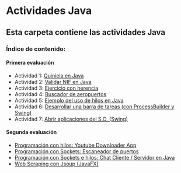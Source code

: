 # Actividades Java

## Esta carpeta contiene las actividades Java

### Índice de contenido:

#### Primera evaluación

- Actividad 1: [Quiniela en Java](https://github.com/sergiosabater/PSP/blob/master/Actividades%20Java/Quiniela/Quiniela.java)
- Actividad 2: [Validar NIF en Java](https://github.com/sergiosabater/PSP/blob/master/Actividades%20Java/ValidarNIF/ValidarNIF.java)
- Actividad 3: [Ejercicio con herencia](https://github.com/sergiosabater/PSP/tree/master/Actividades%20Java/EjercicioConHerencia)
- Actividad 4: [Buscador de aeropuertos](https://github.com/sergiosabater/PSP/tree/master/Actividades%20Java/BuscadorAeropuertos)
- Actividad 5: [Ejemplo del uso de hilos en Java](https://github.com/sergiosabater/PSP/tree/master/Actividades%20Java/EjemploHilos)
- Actividad 6: [Desarrollar una barra de tareas (con ProcessBuilder y Swing)](https://github.com/sergiosabater/PSP/tree/master/Actividades%20Java/BarraTareas)
- Actividad 7: [Abrir aplicaciones del S.O. (Swing)](https://github.com/sergiosabater/PSP/tree/master/Actividades%20Java/AbrirAplicacionesSO)

#### Segunda evaluación

- [Programación con hilos: Youtube Downloader App](https://github.com/sergiosabater/PSP/tree/master/Actividades%20Java/YouTubeDownloader)
- [Programación con Sockets: Escaneador de puertos](https://github.com/sergiosabater/PSP/tree/master/Actividades%20Java/PortScanner)
- [Programación con Sockets e hilos: Chat Cliente / Servidor en Java](https://github.com/sergiosabater/PSP/tree/master/Actividades%20Java/Chat)
- [Web Scraping con Jsoup (JavaFX)](https://github.com/sergiosabater/PSP/tree/master/Actividades%20Java/WebScrapingJsoup)

